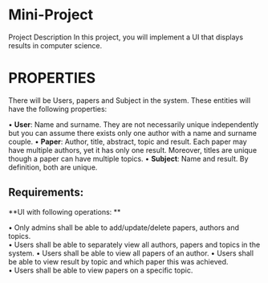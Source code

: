 # Mini-Project

Project Description In this project, you will implement a UI that displays results in computer science.

# PROPERTIES

There will be Users, papers and Subject in the system. These entities will have the following properties: 

  • **User**: Name and surname. They are not necessarily unique independently but you can assume there exists only one author with a name and surname couple. 
  • **Paper**: Author, title, abstract, topic and result. Each paper may have multiple authors, yet it has only one result. Moreover, titles are unique though a paper can have multiple topics. 
  • **Subject**: Name and  result. By definition, both are unique. 

##  Requirements:


**UI with following operations: **
 
  • Only admins shall be able to add/update/delete papers, authors and topics.  
  • Users shall be able to separately view all authors, papers and topics in the system.
  • Users shall be able to view all papers of an author. 
  • Users shall be able to view  result by topic and which paper this  was achieved.  
  • Users shall be able to view papers on a specific topic. 

